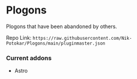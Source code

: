 # Plogons
Plogons that have been abandoned by others. 

Repo Link: ```https://raw.githubusercontent.com/Nik-Potokar/Plogons/main/pluginmaster.json```

### Current addons

* Astro 

